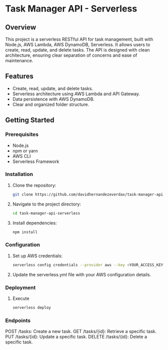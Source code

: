 # Task Manager API - Serverless

## Overview
This project is a serverless RESTful API for task management, built with Node.js, AWS Lambda, AWS DynamoDB, Serverless. It allows users to create, read, update, and delete tasks. The API is designed with clean architecture, ensuring clear separation of concerns and ease of maintenance.

## Features
- Create, read, update, and delete tasks.
- Serverless architecture using AWS Lambda and API Gateway.
- Data persistence with AWS DynamoDB.
- Clear and organized folder structure.

## Getting Started
### Prerequisites
- Node.js
- npm or yarn
- AWS CLI
- Serverless Framework

### Installation
1. Clone the repository:
   ```bash
   git clone https://github.com/davidhernandezeverdax/task-manager-api-serverless.git

2. Navigate to the project directory:
   ```bash
   cd task-manager-api-serverless

3. Install dependencies:
   ```bash
   npm install

### Configuration 
1. Set up AWS credentials:
   ```bash
   serverless config credentials --provider aws --key <YOUR_ACCESS_KEY> --secret <YOUR_SECRET_KEY>

2. Update the serverless.yml file with your AWS configuration details.

### Deployment
1. Execute
    ```bash
   serverless deploy


### Endpoints
POST /tasks: Create a new task.
GET /tasks/{id}: Retrieve a specific task.
PUT /tasks/{id}: Update a specific task.
DELETE /tasks/{id}: Delete a specific task.
